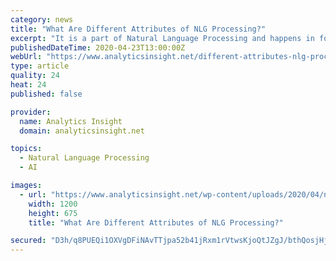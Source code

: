 ```yaml
---
category: news
title: "What Are Different Attributes of NLG Processing?"
excerpt: "It is a part of Natural Language Processing and happens in four phases: identifying the goals, planning on how goals may be achieved by evaluating the situation and available communicative sources and realizing the plans as a text. It is the opposite of Understanding. The process of language generation involves the following interweaved tasks."
publishedDateTime: 2020-04-23T13:00:00Z
webUrl: "https://www.analyticsinsight.net/different-attributes-nlg-processing/"
type: article
quality: 24
heat: 24
published: false

provider:
  name: Analytics Insight
  domain: analyticsinsight.net

topics:
  - Natural Language Processing
  - AI

images:
  - url: "https://www.analyticsinsight.net/wp-content/uploads/2020/04/nlg.jpg"
    width: 1200
    height: 675
    title: "What Are Different Attributes of NLG Processing?"

secured: "D3h/q8PUEQi1OXVgDFiNAvTTjpa52b41jRxm1rVtwsKjoQtJZgJ/bthQosjHj14rnYMzeC/kkbi7Sw66cEz+E0sX2zPA7Wck2JIMVYn1mhaUmilth7S9GYuD0YIjucSQ9vzUYZ5e5S7giy7IK6IxJyH1NY1AzU39MY4uROUgpls7rZ3n3BICXf9Q2dduR9xQl+ARriNcStmlXKbjCHTrX48tHMffx8O5ua8NM6sMsubi/rz6GGOLANc6izgAVUMyD7qzeBX23rCzBN8UKhkF1GnvBMG1L+Erm5Ht8kzKXdy3js7qCtpCPxrhzBzdtCuO;2chC/MYWINANfYk2mygUHw=="
---
```


